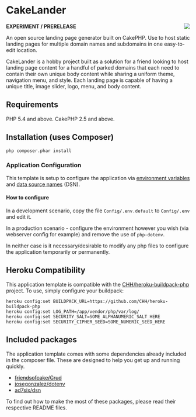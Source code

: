 CakeLander
==========

<a href="http://www.chrisvogt.me/projects/cakelander"><img src="http://res.cloudinary.com/chrisvogt/image/upload/v1419898403/projects/cakelander/cakelander344.png" align="right" hspace="0" vspace="0"></a>

**EXPERIMENT / PRERELEASE**

An open source landing page generator built on CakePHP. Use to host static landing pages for multiple domain names and subdomains in one easy-to-edit location.

CakeLander is a hobby project built as a solution for a friend looking to host landing page content for a handful of parked domains that each need to contain their own unique body content while sharing a uniform theme, navigation menu, and style. Each landing page is capable of having a unique title, image slider, logo, menu, and body content.

## Requirements

PHP 5.4 and above.
CakePHP 2.5 and above.

## Installation (uses Composer)

	php composer.phar install

### Application Configuration

This template is setup to configure the application via [environment variables](http://en.wikipedia.org/wiki/Environment_variable) and [data source names](http://en.wikipedia.org/wiki/Data_source_name) (DSN).

#### How to configure

In a development scenario, copy the file `Config/.env.default` to `Config/.env` and edit it.

In a production scenario - configure the environment however you wish (via webserver config for example) and remove the use of `php-dotenv`.

In neither case is it necessary/desirable to modify any php files to configure the application temporarily or permanently.

## Heroku Compatibility

This application template is compatible with the [CHH/heroku-buildpack-php](https://github.com/CHH/heroku-buildpack-php) project. To use, simply configure your buildpack:

    heroku config:set BUILDPACK_URL=https://github.com/CHH/heroku-buildpack-php
    heroku config:set LOG_PATH=/app/vendor/php/var/log/
    heroku config:set SECURITY_SALT=SOME_ALPHANUMERIC_SALT_HERE
    heroku config:set SECURITY_CIPHER_SEED=SOME_NUMERIC_SEED_HERE

## Included packages
The application template comes with some dependencies already included in the composer file. These are designed to help you get up and running quickly.

* ~~[friendsofcake/Crud](https://github.com/friendsofcake/crud)~~
* [josegonzalez/dotenv](https://github.com/josegonzalez/php-dotenv)
* [ad7six/dsn](https://github.com/AD7six/php-dsn)

To find out how to make the most of these packages, please read their respective README files.
